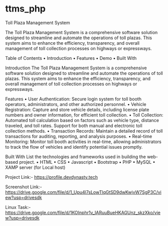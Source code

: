 # ttms_php
Toll Plaza Management System

The Toll Plaza Management System is a comprehensive software solution designed to streamline and automate the operations of toll plazas. This system aims to enhance the efficiency, transparency, and overall management of toll collection processes on highways or expressways.

Table of Contents
•	Introduction
•	Features
•	Demo
•	Built With

Introduction
The Toll Plaza Management System is a comprehensive software solution designed to streamline and automate the operations of toll plazas. This system aims to enhance the efficiency, transparency, and overall management of toll collection processes on highways or expressways.

Features
•	User Authentication: Secure login system for toll booth operators, administrators, and other authorized personnel.
•	Vehicle Registration: Capture and store vehicle details, including license plate numbers and owner information, for efficient toll collection.
•	Toll Collection: Automated toll calculation based on factors such as vehicle type, distance traveled, and toll rates. Support for both manual and electronic toll collection methods.
•	Transaction Records: Maintain a detailed record of toll transactions for auditing, reporting, and analysis purposes.
•	Real-time Monitoring: Monitor toll booth activities in real-time, allowing administrators to track the flow of vehicles and identify potential issues promptly.

Built With
List the technologies and frameworks used in building the web-based project.
•	HTML
•	CSS
•	Javascript
•	Bootstrap
•	PHP
•	MySQL
•	XAMP server (for Local host)

Project Link:- https://profile.devdynasty.tech

Screenshot Link:-   https://drive.google.com/file/d/1_Upu4l7sLowTlqGtSD9dwKwjvW7SgP3C/view?usp=drivesdk

Linux Task:- https://drive.google.com/file/d/1KOInphr1v_IARuuBueHKAGUnz_skzXko/view?usp=drivesdk
